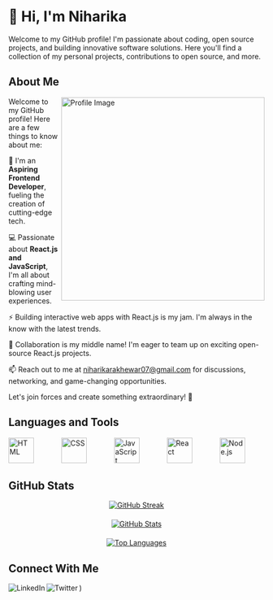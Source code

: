 # 🙏 Hi, I'm Niharika

Welcome to my GitHub profile! I'm passionate about coding, open source projects, and building innovative software solutions. Here you'll find a collection of my personal projects, contributions to open source, and more.

## About Me
<div align="left">
<img src="https://user-images.githubusercontent.com/59734313/157189039-c09b3e38-9f42-42c0-ab54-14f1574190a7.gif" alt="Profile Image" width="400px" align="right">

  Welcome to my GitHub profile! Here are a few things to know about me:

🚀 I'm an <b>Aspiring Frontend Developer</b>, fueling the creation of cutting-edge tech.

💻 Passionate about <b>React.js and JavaScript</b>, I'm all about crafting mind-blowing user experiences.

⚡️ Building interactive web apps with React.js is my jam. I'm always in the know with the latest trends.

🌟 Collaboration is my middle name! I'm eager to team up on exciting open-source React.js projects.

📫 Reach out to me at niharikarakhewar07@gmail.com for discussions, networking, and game-changing opportunities.

Let's join forces and create something extraordinary! 🌟

</div>

## Languages and Tools
<div align="left">
  <img src="https://upload.wikimedia.org/wikipedia/commons/thumb/6/61/HTML5_logo_and_wordmark.svg/640px-HTML5_logo_and_wordmark.svg.png" alt="HTML" width="50px" height="50px" style="margin-right: 50px;">
  <img src="https://upload.wikimedia.org/wikipedia/commons/thumb/d/d5/CSS3_logo_and_wordmark.svg/1452px-CSS3_logo_and_wordmark.svg.png" alt="CSS" width="50px" height="50px" style="margin-right: 50px;">
  <img src="https://upload.wikimedia.org/wikipedia/commons/6/6a/JavaScript-logo.png" alt="JavaScript" width="50px" height="50px" style="margin-right: 50px;">
  <img src="https://w7.pngwing.com/pngs/79/518/png-transparent-js-react-js-logo-react-react-native-logos-icon-thumbnail.png" alt="React" width="50px" height="50px" style="margin-right: 50px;">
  <img src="https://upload.wikimedia.org/wikipedia/commons/thumb/d/d9/Node.js_logo.svg/2560px-Node.js_logo.svg.png" alt="Node.js" width="50px" height="50px">
</div>

## GitHub Stats
<p align="center" dir="auto" margin-top: 100px;>
 <a target="_blank" rel="noopener noreferrer nofollow" href="https://github.com/DenverCoder1/github-readme-streak-stats" style="display: block; margin-bottom: 20px;" data-canonical-src="https://github-readme-streak-stats.herokuapp.com/?user=NiyaRakhewar&amp;theme=black-ice&amp;hide_border=true&amp;stroke=0000&amp;background=060A0CD0">
    <img src="https://github-readme-streak-stats.herokuapp.com/?user=NiyaRakhewar&amp;theme=black-ice&amp;hide_border=true&amp;stroke=0000&amp;background=060A0CD0" alt="GitHub Streak" style="max-width: 100%;">
 </a>
</p>

<p align="center" dir="auto">
    <a target="_blank" rel="noopener noreferrer nofollow" href="https://github.com/anuraghazra/github-readme-stats" style="display: block; margin-bottom: 20px;" data-canonical-src="https://github-readme-stats.vercel.app/api?username=NiyaRakhewar&amp;show_icons=true&amp;count_private=true&amp;theme=react&amp;hide_border=true&amp;bg_color=0D1117">
        <img src="https://github-readme-stats.vercel.app/api?username=NiyaRakhewar&amp;show_icons=true&amp;count_private=true&amp;theme=react&amp;hide_border=true&amp;bg_color=0D1117" alt="GitHub Stats" style="max-width: 100%;">
    </a>
</p>


<p align="center" dir="auto">
    <a target="_blank" rel="noopener noreferrer nofollow" href="https://github.com/NiyaRakhewar" style="display: block; margin-bottom: 20px;" data-canonical-src="https://github-readme-stats.vercel.app/api/top-langs/?username=NiyaRakhewar&amp;layout=compact&amp;langs_count=6&amp;theme=react&amp;hide_border=true&amp;bg_color=0D1117">
        <img src="https://github-readme-stats.vercel.app/api/top-langs/?username=NiyaRakhewar&amp;layout=compact&amp;langs_count=6&amp;theme=react&amp;hide_border=true&amp;bg_color=0D1117" alt="Top Languages" style="max-width: 100%;">
    </a>
</p>

## Connect With Me
[<img align="left" alt="LinkedIn" src="https://img.shields.io/badge/LinkedIn-0077B5?style=flat-square&logo=linkedin&logoColor=white" />](https://www.linkedin.com/in/niharika-rakhewar-2a149b21b/  ))
[<img align="left" alt="Twitter" src="https://img.shields.io/badge/Twitter-1DA1F2?style=flat-square&logo=twitter&logoColor=white" />](https://twitter.com/NRakhewar)




